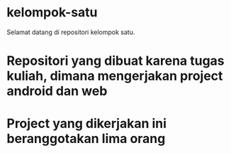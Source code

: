 # kelompok-satu
Selamat datang di repositori kelompok satu.
# Repositori yang dibuat karena tugas kuliah, dimana mengerjakan project android dan web
# Project yang dikerjakan ini beranggotakan lima orang
